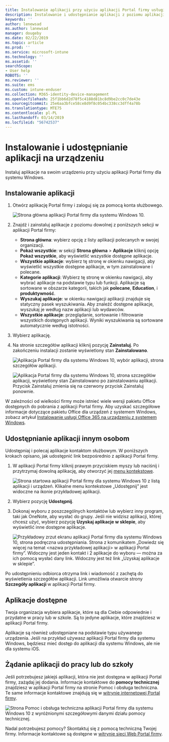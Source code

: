 ```yaml
---
title: Instalowanie aplikacji przy użyciu aplikacji Portal firmy usługi Intune dla systemu Windows
description: Instalowanie i udostępnianie aplikacji z poziomu aplikacji Portal firmy dla systemu Windows
keywords: ''
author: lenewsad
ms.author: lanewsad
manager: dougeby
ms.date: 02/22/2019
ms.topic: article
ms.prod: ''
ms.service: microsoft-intune
ms.technology: ''
ms.assetid: ''
searchScope:
- User help
ROBOTS: ''
ms.reviewer: ''
ms.suite: ems
ms.custom: intune-enduser
ms.collection: M365-identity-device-management
ms.openlocfilehash: 25f1bb6d2d78f5c4188d81bc8d9be2cc0c7de43e
ms.sourcegitcommit: 25e6aa3bfce58ce8d9f8c054bc338cc3dff4a78b
ms.translationtype: MTE75
ms.contentlocale: pl-PL
ms.lasthandoff: 03/14/2019
ms.locfileid: "56742537"
---
```

# <a name="install-and-share-apps-on-your-device"></a>Instalowanie i udostępnianie aplikacji na urządzeniu
Instaluj aplikacje na swoim urządzeniu przy użyciu aplikacji Portal firmy dla systemu Windows.

## <a name="install-apps"></a>Instalowanie aplikacji

1. Otwórz aplikację Portal firmy i zaloguj się za pomocą konta służbowego.  

    ![Strona główna aplikacji Portal firmy dla systemu Windows 10.](./media/RS1_AppDetailsPage_Installed_03.png)    
2. Znajdź i zainstaluj aplikacje z poziomu dowolnej z poniższych sekcji w aplikacji Portal firmy:  

    * **Strona główna**: wybierz opcję z listy aplikacji polecanych w swojej organizacji.  
    * **Pokaż wszystkie**: w sekcji **Strona główna** > **Aplikacje** kliknij opcję **Pokaż wszystkie**, aby wyświetlić wszystkie dostępne aplikacje.  
    * **Wszystkie aplikacje**: wybierz tę stronę w okienku nawigacji, aby wyświetlić wszystkie dostępne aplikacje, w tym zainstalowane i polecane.  
    * **Kategorie aplikacji**: Wybierz tę stronę w okienku nawigacji, aby wybrać aplikacje na podstawie typu lub funkcji. Aplikacje są sortowane w obszarze kategorii, takich jak **polecane**, **Education**, i **produktywność**.  
    * **Wyszukaj aplikacje**: w okienku nawigacji aplikacji znajduje się statyczny pasek wyszukiwania.  Aby znaleźć dostępne aplikacje, wyszukaj je według nazw aplikacji lub wydawców.  
    * **Wszystkie aplikacje**: przeglądanie, sortowanie i filtrowanie wszystkich dostępnych aplikacji. Wyniki wyszukiwania są sortowane automatycznie według istotności.  

3. Wybierz aplikację.   
4. Na stronie szczegółów aplikacji kliknij pozycję **Zainstaluj**. Po zakończeniu instalacji zostanie wyświetlony stan **Zainstalowano**.  

    ![Aplikacja Portal firmy dla systemu Windows 10, wybór aplikacji, strona szczegółów aplikacji.](./media/RS1_AppDetailsPage_Installed_02.png)  
    
    ![Aplikacja Portal firmy dla systemu Windows 10, strona szczegółów aplikacji, wyświetlony stan Zainstalowano po zainstalowaniu aplikacji. Przycisk Zainstaluj zmienia się na czerwony przycisk Zainstaluj ponownie.](./media/RS1_AppDetailsPage_Installed_01.png)    

 W zależności od wielkości firmy może istnieć wiele wersji pakietu Office dostępnych do pobrania z aplikacji Portal firmy. Aby uzyskać szczegółowe informacje dotyczące pakietu Office dla urządzeń z systemem Windows, zobacz artykuł [Instalowanie usługi Office 365 na urządzeniu z systemem Windows](./install-office-windows.md).

## <a name="share-apps-with-others"></a>Udostępnianie aplikacji innym osobom  
Udostępniaj i polecaj aplikacje kontaktom służbowym. W poniższych krokach opisano, jak udostępnić link bezpośrednio z aplikacji Portal firmy.

1. W aplikacji Portal firmy kliknij prawym przyciskiem myszy lub naciśnij i przytrzymaj dowolną aplikację, aby otworzyć jej [menu kontekstowe](https://docs.microsoft.com//windows/uwp/design/controls-and-patterns/menus).  

    ![Strona startowa aplikacji Portal firmy dla systemu Windows 10 z listą aplikacji i urządzeń. Klikalne menu kontekstowe „Udostępnij” jest widoczne na ikonie przykładowej aplikacji. ](./media/1808_ShareContext_CP_Windows.png)  

2. Wybierz pozycję **Udostępnij**.
3. Dokonaj wyboru z poszczególnych kontaktów lub wybierz inny program, taki jak OneNote, aby wysłać do grupy. Jeśli nie widzisz aplikacji, której chcesz użyć, wybierz pozycję **Uzyskaj aplikacje w sklepie**, aby wyświetlić inne dostępne aplikacje.  

    ![Przykładowy zrzut ekranu aplikacji Portal firmy dla systemu Windows 10, strona podręczna udostępniania. Strona z komunikatem „Dowiedz się więcej na temat <nazwa przykładowej aplikacji> w aplikacji Portal firmy”. Widoczny jest jeden kontakt i 2 aplikacje do wyboru — można za ich pomocą wysłać dany link. Widoczny jest też link „Uzyskaj aplikacje w sklepie”. ](./media/1808_ShareApps_CP_Windows.png) 

Po udostępnieniu odbiorca otrzyma link i wiadomość z zachętą do wyświetlenia szczegółów aplikacji. Link umożliwia otwarcie strony **Szczegóły aplikacji** w aplikacji Portal firmy. 

## <a name="available-apps"></a>Aplikacje dostępne  

Twoja organizacja wybiera aplikacje, które są dla Ciebie odpowiednie i przydatne w pracy lub w szkole. Są to jedyne aplikacje, które znajdziesz w aplikacji Portal firmy.  

Aplikacje są również udostępniane na podstawie typu używanego urządzenia. Jeśli na przykład używasz aplikacji Portal firmy dla systemu Windows, będziesz mieć dostęp do aplikacji dla systemu Windows, ale nie dla systemu iOS.  

## <a name="request-an-app-for-work-or-school"></a>Żądanie aplikacji do pracy lub do szkoły  
Jeśli potrzebujesz jakiejś aplikacji, która nie jest dostępna w aplikacji Portal firmy, zażądaj jej dodania. Informacje kontaktowe do **pomocy technicznej** znajdziesz w aplikacji Portal firmy na stronie Pomoc i obsługa techniczna. Te same informacje kontaktowe znajdują się w [witrynie internetowej Portal firmy](https://go.microsoft.com/fwlink/?linkid=2010980).    

  ![Strona Pomoc i obsługa techniczna aplikacji Portal firmy dla systemu Windows 10 z wyróżnionymi szczegółowymi danymi działu pomocy technicznej. ](./media/1812_UCP_Help_Support_helpdesk.png)  


Nadal potrzebujesz pomocy? Skontaktuj się z pomocą techniczną Twojej firmy. Informacje kontaktowe są dostępne w [witrynie sieci Web Portal firmy](https://go.microsoft.com/fwlink/?linkid=2010980).  
